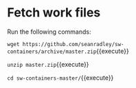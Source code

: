 # Fetch work files

Run the following commands:

`wget https://github.com/seanradley/sw-containers/archive/master.zip`{{execute}}

`unzip master.zip`{{execute}}

`cd sw-containers-master/`{{execute}}